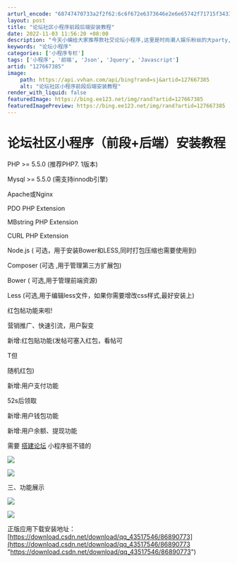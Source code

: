 ```yaml
---
arturl_encode: "68747470733a2f2f62:6c6f672e6373646e2e6e65742f71715f34333531373534362f:61727469636c652f64657461696c732f313237363637333835"
layout: post
title: "论坛社区小程序前段后端安装教程"
date: 2022-11-03 11:56:20 +08:00
description: "今天小编给大家推荐款社交论坛小程序,这里是时尚潮人娱乐粉丝的大party,比闺蜜更了解你的喜好,比你"
keywords: "论坛小程序"
categories: ['小程序专栏']
tags: ['小程序', '前端', 'Json', 'Jquery', 'Javascript']
artid: "127667385"
image:
    path: https://api.vvhan.com/api/bing?rand=sj&artid=127667385
    alt: "论坛社区小程序前段后端安装教程"
render_with_liquid: false
featuredImage: https://bing.ee123.net/img/rand?artid=127667385
featuredImagePreview: https://bing.ee123.net/img/rand?artid=127667385
---
```


# 论坛社区小程序（前段+后端）安装教程

PHP >= 5.5.0 (推荐PHP7. 1版本)

Mysql >= 5.5.0 (需支持innodb引擎)

Apache或Nginx

PDO PHP Extension

MBstring PHP Extension

CURL PHP Extension

Node.js ( 可选，用于安装Bower和LESS,同时打包压缩也需要使用到)

Composer (可选 ,用于管理第三方扩展包)

Bower ( 可选,用于管理前端资源)

Less (可选,用于编辑less文件，如果你需要增改css样式,最好安装上)

红包帖功能来啦!

营销推广、快速引流，用户裂变

新增:红包贴功能(发帖可塞入红包，看帖可

T但

随机红包)

新增:用户支付功能

52s后领取

新增:用户钱包功能

新增:用户余额、提现功能

需要
[搭建论坛](https://www.0do.net/ "搭建论坛")
小程序挺不错的

![](https://i-blog.csdnimg.cn/blog_migrate/e8fd797c0fc12d183a1a059f14df54fd.png)

![](https://i-blog.csdnimg.cn/blog_migrate/8b3b6710a293975a077282fead803323.png)

三、功能展示

![](https://i-blog.csdnimg.cn/blog_migrate/f948e418716cd1f879d0b129dd0be71f.png)

![](https://i-blog.csdnimg.cn/blog_migrate/485d50c05dec35b06c1a5987ea915962.png)

正版应用下载安装地址：
[https://download.csdn.net/download/qq_43517546/86890773](https://download.csdn.net/download/qq_43517546/86890773 "https://download.csdn.net/download/qq_43517546/86890773")